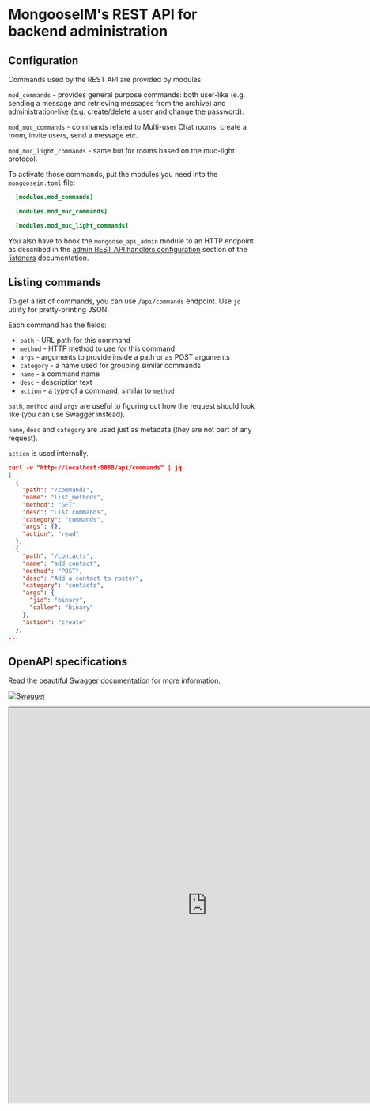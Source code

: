 # MongooseIM's REST API for backend administration

## Configuration

Commands used by the REST API are provided by modules:

`mod_commands` - provides general purpose commands: both user-like (e.g. sending a message and retrieving messages from the archive) and administration-like (e.g. create/delete a user and change the password).

`mod_muc_commands` - commands related to Multi-user Chat rooms: create a room, invite users, send a message etc.

`mod_muc_light_commands` - same but for rooms based on the muc-light protocol.

To activate those commands, put the modules you need into the `mongooseim.toml` file:

```toml
  [modules.mod_commands]

  [modules.mod_muc_commands]

  [modules.mod_muc_light_commands]

```

You also have to hook the `mongoose_api_admin` module to an HTTP endpoint as described
in the [admin REST API handlers configuration](../configuration/listen.md#handler-types-rest-api-admin-mongoose_api_admin)
section of the [listeners](../configuration/listen.md) documentation.

## Listing commands

To get a list of commands, you can use `/api/commands` endpoint.
Use `jq` utility for pretty-printing JSON.

Each command has the fields:

- `path` - URL path for this command
- `method` - HTTP method to use for this command
- `args` - arguments to provide inside a path or as POST arguments
- `category` - a name used for grouping similar commands
- `name` - a command name
- `desc` - description text
- `action` - a type of a command, similar to `method`

`path`, `method` and `args` are useful to figuring out how the request should
look like (you can use Swagger instead).

`name`, `desc` and `category` are used just as metadata (they are not part of
any request).

`action` is used internally.

```json
curl -v "http://localhost:8088/api/commands" | jq
[
  {
    "path": "/commands",
    "name": "list_methods",
    "method": "GET",
    "desc": "List commands",
    "category": "commands",
    "args": {},
    "action": "read"
  },
  {
    "path": "/contacts",
    "name": "add_contact",
    "method": "POST",
    "desc": "Add a contact to roster",
    "category": "contacts",
    "args": {
      "jid": "binary",
      "caller": "binary"
    },
    "action": "create"
  },
...
```


## OpenAPI specifications

Read the beautiful [Swagger documentation](https://esl.github.io/MongooseDocs/latest/swagger/index.html) for more information.

[![Swagger](https://nordicapis.com/wp-content/uploads/swagger-Top-Specification-Formats-for-REST-APIs-nordic-apis-sandoval-e1441412425742-300x170.png)](https://esl.github.io/MongooseDocs/latest/swagger/index.html)

<iframe src="https://esl.github.io/MongooseDocs/latest/swagger/index.html"
height="800" width="800" id="swagger-ui-iframe"></iframe>

<script>

$(document).ready(function() {
  if (window.location.host.match("github")){
    path = window.location.pathname.match("(.*)/rest-api/Administration-backend")[1]
    url = window.location.protocol + "//" + window.location.hostname
    finalURL = url + path + "/swagger/index.html"
    $('a[href$="swagger/index.html"]').attr('href', finalURL)
    $('#swagger-ui-iframe').attr('src', finalURL)
  }
})

</script>
